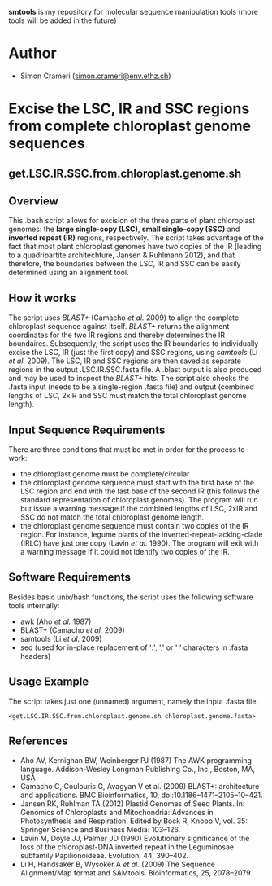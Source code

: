 **smtools** is my repository for molecular sequence manipulation tools (more tools will be added in the future)

# Author
* Simon Crameri (simon.crameri@env.ethz.ch)

# Excise the LSC, IR and SSC regions from complete chloroplast genome sequences
## get.LSC.IR.SSC.from.chloroplast.genome.sh

## Overview
This .bash script allows for excision of the three parts of plant chloroplast genomes: the **large single-copy (LSC)**, **small single-copy (SSC)** and **inverted repeat (IR)** regions, respectively. The script takes advantage of the fact that most plant chloroplast genomes have two copies of the IR (leading to a quadripartite architechture, Jansen & Ruhlmann 2012), and that therefore, the boundaries between the LSC, IR and SSC can be easily determined using an alignment tool. 

## How it works
The script uses *BLAST+* (Camacho *et al.* 2009) to align the complete chloroplast sequence against itself. *BLAST+* returns the alignment coordinates for the two IR regions and thereby determines the IR boundaires. Subsequently, the script uses the IR boundaries to individually excise the LSC, IR (just the first copy) and SSC regions, using *samtools* (Li *et al.* 2009). The LSC, IR and SSC regions are then saved as separate regions in the output .LSC.IR.SSC.fasta file. A .blast output is also produced and may be used to inspect the *BLAST+* hits. The script also checks the .fasta input (needs to be a single-region .fasta file) and output (combined lengths of LSC, 2xIR and SSC must match the total chloroplast genome length).

## Input Sequence Requirements
There are three conditions that must be met in order for the process to work:

* the chloroplast genome must be complete/circular
* the chloroplast genome sequence must start with the first base of the LSC region and end with the last base of the second IR (this follows the standard representation of chloroplast genomes). The program will run but issue a warning message if the combined lengths of LSC, 2xIR and SSC do not match the total chloroplast genome length.
* the chloroplast genome sequence must contain two copies of the IR region. For instance, legume plants of the inverted-repeat-lacking-clade (IRLC) have just one copy (Lavin *et al.* 1990). The program will exit with a warning message if it could not identify two copies of the IR.

## Software Requirements
Besides basic unix/bash functions, the script uses the following software tools internally:

* awk (Aho *et al.* 1987)
* BLAST+ (Camacho *et al.* 2009)
* samtools (Li *et al.* 2009)
* sed (used for in-place replacement of ':', ',' or ' ' characters in .fasta headers)

## Usage Example
The script takes just one (unnamed) argument, namely the input .fasta file.

`<get.LSC.IR.SSC.from.chloroplast.genome.sh chloroplast.genome.fasta>`

## References
* Aho AV, Kernighan BW, Weinberger PJ (1987) The AWK programming language. Addison-Wesley Longman Publishing Co., Inc., Boston, MA, USA
* Camacho C, Coulouris G, Avagyan V et al. (2009) BLAST+: architecture and applications. BMC Bioinformatics, 10, doi:10.1186–1471–2105–10–421.
* Jansen RK, Ruhlman TA (2012) Plastid Genomes of Seed Plants. In: Genomics of Chloroplasts and Mitochondria: Advances in Photosynthesis and Respiration. Edited by Bock R, Knoop V, vol. 35: Springer Science and Business Media: 103–126.
* Lavin M, Doyle JJ, Palmer JD (1990) Evolutionary significance of the loss of the chloroplast-DNA inverted repeat in the Leguminosae subfamily Papilionoideae. Evolution, 44, 390–402.
* Li H, Handsaker B, Wysoker A *et al.* (2009) The Sequence Alignment/Map format and SAMtools. Bioinformatics, 25, 2078–2079.
